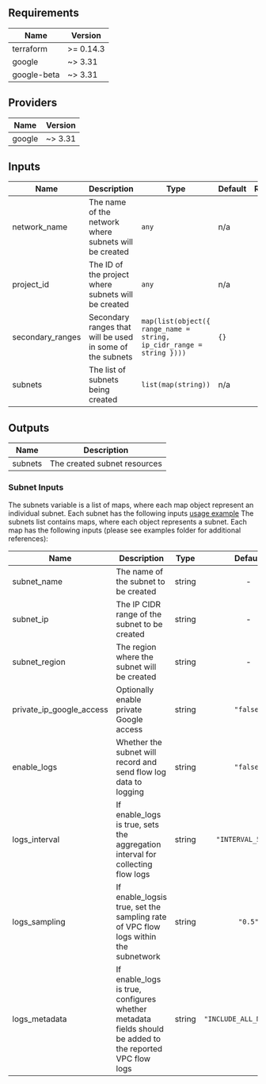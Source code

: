 <!-- BEGINNING OF PRE-COMMIT-TERRAFORM DOCS HOOK -->
## Requirements

| Name | Version |
|------|---------|
| terraform | >= 0.14.3 |
| google | ~> 3.31 |
| google-beta | ~> 3.31 |

## Providers

| Name | Version |
|------|---------|
| google | ~> 3.31 |

## Inputs

| Name | Description | Type | Default | Required |
|------|-------------|------|---------|:--------:|
| network\_name | The name of the network where subnets will be created | `any` | n/a | yes |
| project\_id | The ID of the project where subnets will be created | `any` | n/a | yes |
| secondary\_ranges | Secondary ranges that will be used in some of the subnets | `map(list(object({ range_name = string, ip_cidr_range = string })))` | `{}` | no |
| subnets | The list of subnets being created | `list(map(string))` | n/a | yes |

## Outputs

| Name | Description |
|------|-------------|
| subnets | The created subnet resources |

<!-- END OF PRE-COMMIT-TERRAFORM DOCS HOOK -->


### Subnet Inputs

The subnets variable is a list of maps, where each map object represent an individual subnet. Each subnet has the following inputs [usage example](../examples)
The subnets list contains maps, where each object represents a subnet. Each map has the following inputs (please see examples folder for additional references):

| Name                         | Description                                                                                                     |  Type  |         Default          | Required |
| ---------------------------- | --------------------------------------------------------------------------------------------------------------- | :----: | :----------------------: | :------: |
| subnet\_name                 | The name of the subnet to be created                                                                          | string |            -             |   yes    |
| subnet\_ip                   | The IP CIDR range of the subnet to be created                                                                 | string |            -             |   yes    |
| subnet\_region               | The region where the subnet will be created                                                                     | string |            -             |   yes    |
| private\_ip\_google\_access  | Optionally enable private Google access                                                      | string |        `"false"`         |    no    |
| enable\_logs                  | Whether the subnet will record and send flow log data to logging                                                | string |        `"false"`         |    no    |
| logs\_interval                | If enable\_logs is true, sets the aggregation interval for collecting flow logs                           | string |    `"INTERVAL_5_SEC"`    |    no    |
| logs\_sampling                 |  If enable\_logsis true, set the sampling rate of VPC flow logs within the subnetwork                     | string |         `"0.5"`          |    no    |
| logs\_metadata    |  If enable\_logs is true, configures whether metadata fields should be added to the reported VPC flow logs | string | `"INCLUDE_ALL_METADATA"` |    no    |
